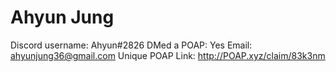 # Ahyun Jung

Discord username: Ahyun#2826
DMed a POAP: Yes
Email: ahyunjung36@gmail.com
Unique POAP Link: http://POAP.xyz/claim/83k3nm